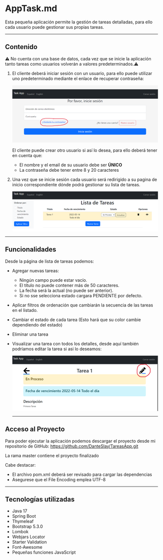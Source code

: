 # AppTask.md

Esta pequeña aplicación permite la gestión de tareas detalladas, para ello cada usuario puede gestionar sus propias tareas.

---

## **Contenido**

<aside>
⚠️ No cuenta con una base de datos, cada vez que se inicie la aplicación tanto tareas como usuarios volverán a valores predeterminados.⚠️

</aside>

1. El cliente deberá iniciar sesión con un usuario, para ello puede utilizar uno predeterminado mediante el enlace de recuperar contraseña:
    
    ![userAdmin.png](src/main/resources/screenshots/userAdmin.png)
    
    El cliente puede crear otro usuario si así lo desea, para ello deberá tener en cuenta que:
    
    - El nombre y el email de su usuario debe ser **ÚNICO**
    - La contraseña debe tener entre 8 y 20 caracteres
    

2. Una vez que se inicie sesión cada usuario será redirigido a su pagina de inicio correspondiente dónde podrá gestionar su lista de tareas.
    
    ![index.png](src/main/resources/screenshots/index.png)

    

---

## Funcionalidades

Desde la página de lista de tareas podemos:
- Agregar nuevas tareas:
    - Ningún campo puede estar vacío.
    - El título no puede contener más de 50 caracteres.
    - La fecha será la actual (no puede ser anterior).
    - Si no sse selecciona estado cargara PENDIENTE por defecto.
- Aplicar filtros de ordenación que cambiarán la secuencia de las tareas en el listado.
- Cambiar el estado de cada tarea (Esto hará que su color cambie dependiendo del estado)
- Eliminar una tarea
- Visualizar una tarea con todos los detalles, desde aquí también podríamos editar la tarea si asi lo deseamos:
    
    ![edit.png](src/main/resources/screenshots/edit.png)
    
    ---
    

## Acceso al Proyecto

Para poder ejecutar la aplicación podemos descargar el proyecto desde mi repositorio de GitHub: https://github.com/DanteSlay/TareasApp.git 

La rama master contiene el proyecto finalizado

Cabe destacar:

- El archivo pom.xml deberá ser revisado para cargar las dependencias
- Asegurese que el File Encoding emplea UTF-8

---

## Tecnologías utilizadas

- Java 17
- Spring Boot
- Thymeleaf
- Bootstrap 5.3.0
- Lombok
- Webjars Locator
- Starter Validation
- Font-Awesome
- Pequeñas funciones JavaScript
